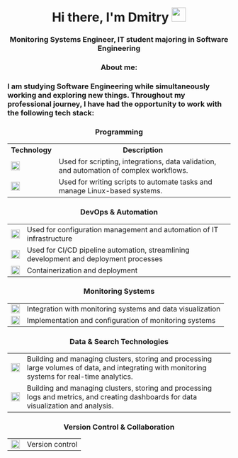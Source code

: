 <h1 align="center">Hi there, I'm Dmitry</a> 
<img src="https://github.com/blackcater/blackcater/raw/main/images/Hi.gif" height="32"/></h1>
<h3 align="center">Monitoring Systems Engineer, IT student majoring in Software Engineering</h3>
<h3 align="center">About me:</h3>
<h3 align="left">I am studying Software Engineering while simultaneously working and exploring new things. Throughout my professional journey, I have had the opportunity to work with the following tech stack:</h3>
<h3 align="center">Programming</h3>
<table align="center">
  <tr>
    <th>Technology</th>
    <th>Description</th>
  </tr>
  <tr>
    <td><img height="20" src="https://cdn.simpleicons.org/python"/></td>
    <td>Used for scripting, integrations, data validation, and automation of complex workflows.</td>
  </tr>
  <tr>
    <td><img height="20" src="https://cdn.simpleicons.org/gnubash"/></td>
    <td>Used for writing scripts to automate tasks and manage Linux-based systems.</td>
  </tr>
  </table>
  <h3 align="center">DevOps & Automation</h3>
  <table align="center">
  <tr>
    <td><img height="20" src="https://cdn.simpleicons.org/ansible"/></td>
    <td>Used for configuration management and automation of IT infrastructure</td>
  </tr>
  <tr>
    <td><img height="20" src="https://cdn.simpleicons.org/jenkins"/></td>
    <td>Used for CI/CD pipeline automation, streamlining development and deployment processes</td>
  </tr>
<tr>
    <td><img height="20" src="https://cdn.simpleicons.org/docker"/></td>
    <td>Containerization and deployment</td>
  </tr>
  </table>
  <h3 align="center">Monitoring Systems</h3>
  <table align="center">
  <tr>
    <td><img height="20" src="https://cdn.simpleicons.org/grafana"/></td>
    <td>Integration with monitoring systems and data visualization</td>
  </tr>
  <tr>
    <td><img height="20" src="https://images.icon-icons.com/2699/PNG/512/zabbix_logo_icon_167937.png"/></td>
    <td>Implementation and configuration of monitoring systems</td>
  </tr>
</table>
  <h3 align="center">Data & Search Technologies</h3>
  <table align="center">
  <tr>
    <td><img height="20" src="https://cdn.simpleicons.org/opensearch" /></td>
    <td>Building and managing clusters, storing and processing large volumes of data, and integrating with monitoring systems for real-time analytics.</td>
  </tr>
  <tr>
    <td><img height="20" src="https://cdn.simpleicons.org/elasticstack" /></td>
    <td>Building and managing clusters, storing and processing logs and metrics, and creating dashboards for data visualization and analysis.</td>
  </tr>
</table>
<h3 align="center">Version Control & Collaboration</h3>
  <table align="center">
  <tr>
    <td><img height="20" src="https://cdn.simpleicons.org/github/white" /></td>
    <td>Version control</td>
  </tr>
</table>
